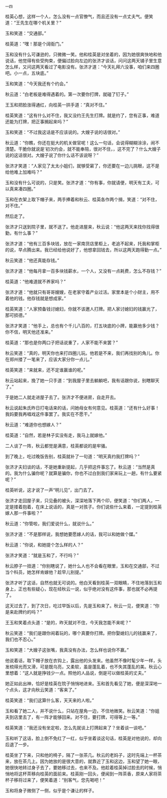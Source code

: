     一四 

   桂英心想，这样一个人，怎么没有一点官僚气，而且还没有一点丈夫气。便笑道：“王先生在哪个机关里？”

   玉和笑道：“交通部。”

   桂英道：“嘿！那是个阔衙门。”

   玉和没有什么可谦逊的，只微微一笑。他和桂英是对坐着的，因为她很爽快地和他说话，他觉得有些受拘束，便偏过脸向左边的张济才谈话，问问这两天铺子里生意怎么样，又问这两天看过了电影没有。张济才道：“今天礼拜六没事，咱们来四圈吧。小一点，五块底。”

   玉和笑道：“今天我还有个约会。”

   秋云道：“白老板是难得遇着的。第一次要你打牌，就碰了钉子。”

   王玉和把脸涨得通红，向桂英一拱手道：“真对不住。”

   桂英笑道：“这有什么对不住，我又没约王先生打牌。就是约了，您有正事，难道还能为打牌，把正事搁起来吗？”

   玉和笑道：“不过我这话是不应该说的。大嫂子说的话很对。”

   秋云道：“你瞧，你还在挺大的机关做官呢！这么一句话，会说得糊糊涂涂，闹不清楚。干脆你就说是‘初次约会，就不能奉陪，很对不住，，这不完了？什么大嫂子说的这话很对。大嫂子说了你什么话不该说呀？”

   张济才笑道：“人家见了太太小姐们，就够受窘了，你还要在一边儿挑眼，这不是给他难上加难吗？”

   玉和没有什么可说的，只是笑。张济才道：“你有事，你就请便，明天有工夫，可以真来凑四圈。”

   玉和在衣架上取下帽子来，两手捧着和秋云、桂英各作两个揖，笑道：“对不住，对不住。”

   然后走了。

   张济才只送到院子里，就不送了。他走进屋来，秋云说：“他这两天来找你找得很勤，有什么事？”

   张济才道：“他有三百多块钱，放在一家南货店里柜上，老追不起来，托我和掌柜的说，早点腾出来。我已经给他说好了，他想拿回钱去，所以这两天跑得勤一点。”

   秋云笑道：“他还真能存钱。”

   张济才道：“他每月拿一百多块钱薪水，一个人，又没有一点耗费，怎么不存钱？”

   桂英道：“他难道就不养家吗？”

   张济才道：“他就只有哥哥嫂嫂，在老家守着产业过活。家里本是个小财主，用不着他的钱。他存钱就是想成家。”

   桂英笑道：“人家预备钱讨媳妇，你就不该邀人打牌。把人家讨媳妇的钱赢光了，那可损德。”

   张济才笑道：“他手上，总也有个千儿八百的，打五块底的小牌，能赢他多少钱？你不信，明天他还准来。”

   桂英道：“那也是你两口子把话说重了，人家不能不来罢？”

   秋云笑道：“真的，明天你也来打四圈儿玩。他若是不来，我们再找别的角儿。你在郑州搂了一笔来了，应该大家分你一点儿。”

   桂英笑道：“来就来，还不定谁赢谁的呢。”

   秋云站起来，挽了她一只手道：“到我屋子里去躺躺吧，我有话跟你说，别瞎聊天了。”

   于是她二人就走进屋子去了。张济才不便进房，自走开去。

   秋云说起朱氏昨日打电话来的话，问她母女有何意见。桂英道：“还有什么好事！我妈要我再唱戏这件事罢了。我实在不愿干。”

   秋云道：“难道你也想嫁人？”

   桂英道：“自然，若是林子实没有走，我马上就嫁他。”

   二人谈了一阵，秋云都觉是满意，桂英都说的是牢骚。

   到了晚上，吃过晚饭告别，桂英就补了一句道：“明天真约我打牌吗？”

   张济才夫妇谈的话，不是她重新提起，几乎把这件事忘了。秋云道：“当然是真的。我为什么骗你呢？就算是骗你，你也不过白到我们家来玩上一趟，有什么要紧呢？”

   桂英听说，这才说了一声“明儿见”，出门去了。

   张济才走回屋子来，只见叠的被头，深深地落下两个印，便笑道：“你们两人，一定是搂着抱着，在床上说话的，真是一对孩子。你们说些什么来着，一定提到桂英嫁人那一件事啦？”

   秋云道：“你管啦，我们爱说什么，就说什么。”

   张济才道：“不是那样说，我想她要愿嫁人的话，我可以和她做个媒。”

   秋云道：“你说，和她提个怎么样的人？”

   张济才笑道：“就是玉和了，不行吗？”

   秋云脖子一扭道：“你别瞎说了，她什么人也不会看在眼里，玉和在交通部，不过当个科员，她怎样肯嫁他？趁早儿别提。”

   张济才听了这话，自然也就无可说的。他白天看到桂英一双眼睛，不住地落到玉和身上，正也有些疑心，现在经秋云一说，似乎绝对没有这件事，那也就不必再提了。

   这天过去了，到了次日，吃过早饭以后，先是玉和来了。秋云一见，便笑道：“你是来赴牌约的吗？”

   王玉和笑着点头道：“是的，昨天就对不住，今天我怎能不来呢？”

   秋云笑道：“我们是跟你闹着玩的，哪个真要你打牌。把你娶媳妇儿的钱赢来了，我们也不忍心。”

   玉和笑道：“大嫂子这张嘴，我真没有办法，怎么样也说你不赢。”

   他说着话，取下帽子放在衣钩上，露出他的头发来。他虽然不像时髦少年一样，头发梳得光而又滑，可是既乌亮，又柔软，虽是蓬乱着，也不失其蓬乱的美。秋云心里想着：“这人就是挣钱少一点。照他的人品说，倒是可以做桂英的丈夫。”

   她正如此出神，恰好是桂英在院子悄悄地进来。玉和首先看见了她，便是深深地一个点头，这才向秋云笑道：“客来了。”

   桂英笑道：“我们这算什么客，天天来的人啦。”

   玉和看了她二人，并不说什么，只站在屋角一边，不住地微笑。秋云笑道：“你姐夫到店里去了，有一阵才能够回来。对不住，要打牌，可得等上一等。”

   桂英笑道：“我还没有坐定啦，怎么先就谈上打牌起来了？坐着谈一谈吧。”

   玉和听了这话，脸上倒不免红了一红，似乎坐着谈这句话，桂英是对他说的，却向后退了一步。

   桂英坐了下来，只和他的椅子，隔了一张茶几。秋云的老妈子，这时先端上一杯茶来，放在茶几上。因为她放的是很大意的，就靠近了玉和这边，玉和望了她一眼，她很快地转过身子去了，要她移过去，也来不及。他趁着桂英掉过脸去的时候，悄悄地将这杯茶移向桂英的面前来。桂英刚一回头，便闻到一阵茶香，原来人家将茶杯子移将过来了，便笑着道：“别客气，您先喝吧！”

   玉和将身子微侧了一侧，似乎是个谦让的样子。

